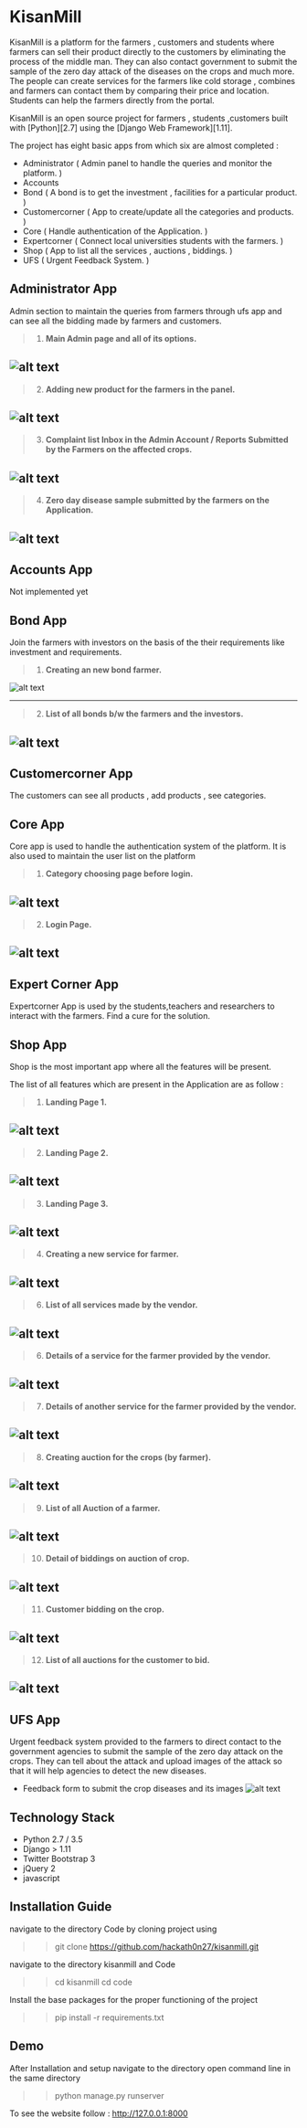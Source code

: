 # KisanMill
KisanMill is a platform for the farmers , customers and students where farmers can sell their product directly to the customers by eliminating the process of the middle man. They can also contact government to submit the sample of the zero day attack of the diseases on the crops and much more. The people can create services for the farmers like cold storage , combines and farmers can contact them by comparing their price and location. Students can help the farmers directly from the portal.


KisanMill is an open source project for farmers , students ,customers built with [Python][2.7] using the [Django Web Framework][1.11].

The project has eight basic apps from which six are almost completed :

* Administrator       ( Admin panel to handle the queries and monitor the platform. )
* Accounts
* Bond                ( A bond is to get the investment , facilities for a particular product. )
* Customercorner      ( App to create/update all the categories and products. )
* Core                ( Handle authentication of the Application. )
* Expertcorner        ( Connect local universities students with the farmers. )
* Shop                ( App to list all the services , auctions , biddings. )
* UFS                 ( Urgent Feedback System. )

## Administrator App
Admin section to maintain the queries from farmers through ufs app and can see all the bidding made by farmers and customers.

> 1. **Main Admin page and all of its options.**

![alt text](https://github.com/hackath0n/kisanmill/blob/master/docs/snapshots/admin/1_main_administrator_page.png)
---

> 2. **Adding new product for the farmers in the panel.**

![alt text](https://github.com/hackath0n/kisanmill/blob/master/docs/snapshots/admin/2_adding_new_product_from_admin_panel.png)
---

> 3. **Complaint list Inbox in the Admin Account  / Reports Submitted by the Farmers on the affected crops.**

![alt text](https://github.com/hackath0n/kisanmill/blob/master/docs/snapshots/admin/3_compaint_list_inbox.png)
---

> 4. **Zero day disease sample submitted by the farmers on the Application.**

![alt text](https://github.com/hackath0n/kisanmill/blob/master/docs/snapshots/admin/4_disease_report.png)
---

## Accounts App
Not implemented yet

## Bond App
Join the farmers with investors on the basis of the their requirements like investment and requirements.

> 1. **Creating an new bond farmer.**

![alt text](https://github.com/hackath0n/kisanmill/blob/master/docs/snapshots/core/1_creating_a_new_bond.png)

---

> 2. **List of all bonds b/w the farmers and the investors.**

![alt text](https://github.com/hackath0n/kisanmill/blob/master/docs/snapshots/core/2_list_all_bonds_between_people.png)
---


## Customercorner App
The customers can see all products , add products , see categories.

## Core App
Core app is used to handle the authentication system of the platform. It is also used to maintain the user list on the platform

> 1. **Category choosing page before login.**

![alt text](https://github.com/hackath0n/kisanmill/blob/master/docs/snapshots/bond/1_category_login.png)
---

> 2. **Login Page.**

![alt text](https://github.com/hackath0n/kisanmill/blob/master/docs/snapshots/bond/2_login_page.png)
---



## Expert Corner App
Expertcorner App is used by the students,teachers and researchers to interact with the farmers. Find a cure for the solution.


## Shop App
Shop is the most important app where all the features will be present.

The list of all features which are present in the Application are as follow :


> 1. **Landing Page 1.**

![alt text](https://github.com/hackath0n/kisanmill/blob/master/docs/snapshots/shop/1_landing_page_1.png)
---

> 2. **Landing Page 2.**

![alt text](https://github.com/hackath0n/kisanmill/blob/master/docs/snapshots/shop/2_landing_page_2.png)
---

> 3. **Landing Page 3.**

![alt text](https://github.com/hackath0n/kisanmill/blob/master/docs/snapshots/shop/3_landing_page_3.png)
---

> 4. **Creating a new service for farmer.**

![alt text](https://github.com/hackath0n/kisanmill/blob/master/docs/snapshots/shop/4_creating_a_new_services_for_the_farmers.png)
---


> 6. **List of all services made by the vendor.**

![alt text](https://github.com/hackath0n/kisanmill/blob/master/docs/snapshots/shop/5_list_of_all_services_for_the_farmers.png)
---

> 6. **Details of a service for the farmer provided by the vendor.**

![alt text](https://github.com/hackath0n/kisanmill/blob/master/docs/snapshots/shop/6_details_of_a_service_for_the_farmer_provided_by_the_vendor.png)
---

> 7. **Details of another service for the farmer provided by the vendor.**

![alt text](https://github.com/hackath0n/kisanmill/blob/master/docs/snapshots/shop/7_detail_of_another_service_for_the_farmer_provided_by_the_vendor.png)
---

> 8. **Creating auction for the crops (by farmer).**

![alt text](https://github.com/hackath0n/kisanmill/blob/master/docs/snapshots/shop/8_creating_auction_for_the_crop_by_farmer.png)
---

> 9. **List of all Auction of a farmer.**

![alt text](https://github.com/hackath0n/kisanmill/blob/master/docs/snapshots/shop/9_list_of_all_auction_of_a_farmer.png)
---


> 10. **Detail of biddings on auction of crop.**

![alt text](https://github.com/hackath0n/kisanmill/blob/master/docs/snapshots/shop/10_details_of_a_bidding_on_auction_of_crops.png)
---

> 11. **Customer bidding on the crop.**

![alt text](https://github.com/hackath0n/kisanmill/blob/master/docs/snapshots/shop/11_customer_bidding_on_the_product.png)
---

> 12. **List of all auctions for the customer to bid.**

![alt text](https://github.com/hackath0n/kisanmill/blob/master/docs/snapshots/shop/12_list_of_all_auction_for_bidding_by_customer.png)
---

## UFS App
Urgent feedback system provided to the farmers to direct contact to the government agencies to submit the sample of the zero day attack on the crops.
They can tell about the attack and upload images of the attack so that it will help agencies to detect the new diseases.

- Feedback form to submit the crop diseases and its images
![alt text](https://github.com/hackath0n/kisanmill/blob/master/docs/snapshots/ufs/giving_feedback_for_the_disease_to_the_organizations.png)

## Technology Stack

- Python 2.7 / 3.5
- Django > 1.11
- Twitter Bootstrap 3
- jQuery 2
- javascript

## Installation Guide

navigate to the directory Code by cloning project using

>> git clone https://github.com/hackath0n27/kisanmill.git

navigate to the directory kisanmill and Code

>> cd kisanmill
>> cd code

Install the base packages for the proper functioning of the project

>> pip install -r requirements.txt


## Demo

After Installation and setup navigate to the directory
open command line in the same directory

>> python manage.py runserver

To see the website follow : http://127.0.0.1:8000
